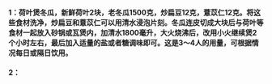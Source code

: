 #### 1：荷叶煲冬瓜，新鲜荷叶2块，老冬瓜1500克，炒扁豆12克，薏苡仁12克。将这些食材洗净，炒扁豆和薏苡仁可以用清水浸泡片刻。冬瓜连皮切成大块后与荷叶等食材一起放入砂锅或瓦煲内，加清水1800毫升，大火烧沸后，改用小火继续煲2个小时左右，最后加入适量的盐或者糖调味即可。这是3～4人的用量，可根据情况每日或隔日饮用。
#### 2：
